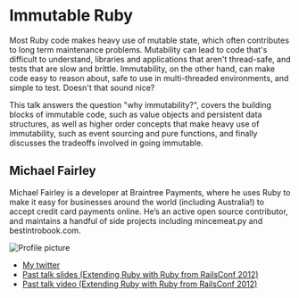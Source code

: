 # Immutable Ruby

Most Ruby code makes heavy use of mutable state, which often contributes to long term maintenance problems. Mutability can lead to code that's difficult to understand, libraries and applications that aren't thread-safe, and tests that are slow and brittle. Immutability, on the other hand, can make code easy to reason about, safe to use in multi-threaded environments, and simple to test. Doesn't that sound nice?

This talk answers the question "why immutability?", covers the building blocks of immutable code, such as value objects and persistent data structures, as well as higher order concepts that make heavy use of immutability, such as event sourcing and pure functions, and finally discusses the tradeoffs involved in going immutable.

## Michael Fairley

Michael Fairley is a developer at Braintree Payments, where he uses Ruby to make it easy for businesses around the world (including Australia!) to accept credit card payments online. He’s an active open source contributor, and maintains a handful of side projects including mincemeat.py and bestintrobook.com.

![Profile picture](https://raw.github.com/michaelfairley/rubyconfau-2013-cfp/immutable-ruby/immutable-ruby/profile_picture.jpg)

- [My twitter](https://twitter.com/michaelfairley)
- [Past talk slides (Extending Ruby with Ruby from RailsConf 2012)](https://speakerdeck.com/michaelfairley/extending-ruby-with-ruby)
- [Past talk video (Extending Ruby with Ruby from RailsConf 2012)](http://www.confreaks.com/videos/916-railsconf2012-extending-ruby-with-ruby)
